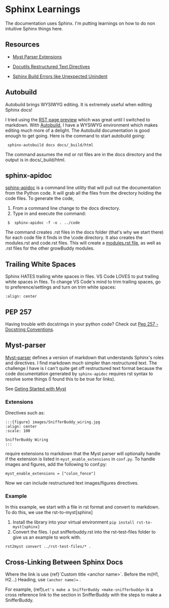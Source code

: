 
# Sphinx Learnings

The documentation uses Sphinx.  I'm putting learnings on how to do non intuitive Sphinx things here.

## Resources

* [Myst Parser Extensions](https://myst-parser.readthedocs.io/en/latest/syntax/optional.html#images)

* [Docutils Restructured Text Directives](https://docutils.sourceforge.io/docs/ref/rst/directives.html)

* [Sphinx Build Errors like Unexpected Unindent](https://www.tarantool.io/en/doc/latest/contributing/docs/sphinx-warnings/)

## Autobuild
Autobuild brings WYSIWYG editing.  It is extremely useful when editing Sphinx docs!

I tried using the [RST page preview](https://marketplace.visualstudio.com/items?itemName=lextudio.restructuredtext) which was great until I switched to markdown.  With [Autobuild](https://github.com/executablebooks/sphinx-autobuild), I have a WYSIWYG environment which makes editing much more of a delight.  The Autobuild documentation is good enough to get going.  Here is the command to start autobuild going:
```console
 sphinx-autobuild docs docs/_build/html
```

The command assumes the md or rst files are in the docs directory and the output is in docs/_build/html.

## sphinx-apidoc
[sphinx-apidoc](https://www.sphinx-doc.org/en/master/man/sphinx-apidoc.html) is a command line utility that will pull out the documentation from the Python code.  It will grab all the files from the directory holding the code files.  To generate the code,
1. From a command line change to the docs directory.
2. Type in and execute the command:
```console
 $  sphinx-apidoc -f -o . ../code
```
The command creates .rst files in the docs folder (that's why we start there) for each code file it finds in the \code directory.  It also creates the modules.rst and code.rst files.
This will create a [modules.rst file](modules.rst), as well as .rst files for the other growBuddy modules.

## Trailing White Spaces
Sphinx HATES trailing white spaces in files.  VS Code LOVES to put trailing white spaces in files.  To change VS Code's mind to trim trailing spaces, go to preference/settings and turn on trim white spaces:

```{image} https://i.stack.imgur.com/hZrUY.png
:align: center
```

## PEP 257
Having trouble with docstrings in your python code?  Check out [Pep 257 - Docstring Conventions](https://peps.python.org/pep-0257/#multi-line-docstrings).


## Myst-parser

[Myst-parser](https://myst-parser.readthedocs.io/en/latest/) defines a version of markdown that understands Sphinx's roles and directives.  I find markdown much simpler than restructured text.  The challenge I have is I can't quite get off restructured text format because the code documentation generated by `sphinx-apidoc` requires rst syntax to resolve some things (I found this to be true for links).

See [Geting Started with Myst](https://myst-parser.readthedocs.io/en/latest/intro.html)

### Extensions
Directives such as:
```
:::{figure} images/SnifferBuddy_wiring.jpg
:align: center
:scale: 100

SnifferBuddy Wiring
:::
```
require extensions to markdown that the Myst parser will optionally handle if the extension is listed in `myst_enable_extensions` in `conf.py`.  To handle images and figures, add the following to conf.py:
```
myst_enable_extensions = ["colon_fence"]
```
Now we can include restructured text images/figures directives.

### Example
In this example, we start with a file in rst format and convert to markdown.  To do this, we use the rst-to-myst[sphinx]
1. Install the library into your virtual environment `pip install rst-to-myst[sphinx]`
2. Convert the files.  I put snifferbuddy.rst into the rst-test-files folder to give us an example to work with.
```
rst2myst convert ../rst-test-files/* .
```
## Cross-Linking Between Sphinx Docs

Where the link is use \{ref\}\`Custom title \<anchor name\>\`.  Before the m(H1, H2...) Heading, use `(anchor name)=` .

For example, {ref}`Let's make a SnifferBuddy <make-snifferbuddy>` is a cross reference link to the section in SnifferBuddy with the steps to make a SnifferBuddy.



